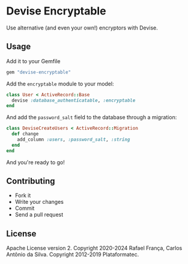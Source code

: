 # Devise Encryptable

Use alternative (and even your own!) encryptors with Devise.

## Usage

Add it to your Gemfile

```ruby
gem "devise-encryptable"
```

Add the `encryptable` module to your model:

```ruby
class User < ActiveRecord::Base
  devise :database_authenticatable, :encryptable
end
```

And add the `password_salt` field to the database through a migration:


```ruby
class DeviseCreateUsers < ActiveRecord::Migration
  def change
    add_column :users, :password_salt, :string
  end
end
```

And you're ready to go!

## Contributing

* Fork it
* Write your changes
* Commit
* Send a pull request

## License

Apache License version 2. Copyright 2020-2024 Rafael França, Carlos Antônio da Silva. Copyright 2012-2019 Plataformatec.
